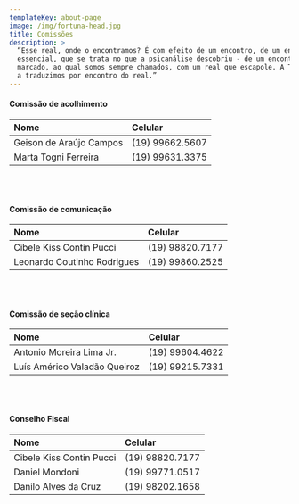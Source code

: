 ```yaml
---
templateKey: about-page
image: /img/fortuna-head.jpg
title: Comissões
description: >
  “Esse real, onde o encontramos? É com efeito de um encontro, de um encontro
  essencial, que se trata no que a psicanálise descobriu - de um encontro
  marcado, ao qual somos sempre chamados, com um real que escapole. A Týkhe, nós
  a traduzimos por encontro do real.”
---
```


#### Comissão de acolhimento

| Nome                    | Celular         |
| :---------------------- | :-------------- |
| Geison de Araújo Campos | (19) 99662.5607 |
| Marta Togni Ferreira    | (19) 99631.3375 |

<br/>
<br/>

#### Comissão de comunicação

| Nome                        | Celular         |
| :-------------------------- | :-------------- |
| Cibele Kiss Contin Pucci    | (19) 98820.7177 |
| Leonardo Coutinho Rodrigues | (19) 99860.2525 |

<br/>
<br/>

#### Comissão de seção clínica

| Nome                         | Celular         |
| :--------------------------- | :-------------- |
| Antonio Moreira Lima Jr.     | (19) 99604.4622 |
| Luís Américo Valadão Queiroz | (19) 99215.7331 |

<br/>
<br/>

#### Conselho Fiscal

| Nome                     | Celular         |
| :----------------------- | :-------------- |
| Cibele Kiss Contin Pucci | (19) 98820.7177 |
| Daniel Mondoni           | (19) 99771.0517 |
| Danilo Alves da Cruz     | (19) 98202.1658 |
